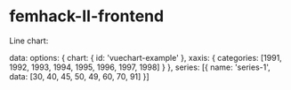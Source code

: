 # femhack-II-frontend

Line chart:

data: 
            options: {
                chart: {
                    id: 'vuechart-example'
                },
                xaxis: {
                    categories: [1991, 1992, 1993, 1994, 1995, 1996, 1997, 1998]
                }
            },
            series: [{
                name: 'series-1',
                data: [30, 40, 45, 50, 49, 60, 70, 91]
            }]
